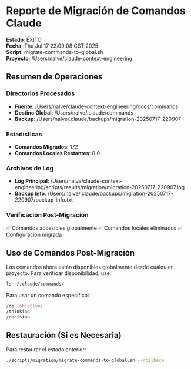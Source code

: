# Reporte de Migración de Comandos Claude

**Estado**: ÉXITO  
**Fecha**: Thu Jul 17 22:09:08 CST 2025  
**Script**: migrate-commands-to-global.sh  
**Proyecto**: /Users/nalve/claude-context-engineering  

## Resumen de Operaciones

### Directorios Procesados
- **Fuente**: /Users/nalve/claude-context-engineering/docs/commands
- **Destino Global**: /Users/nalve/.claude/commands
- **Backup**: /Users/nalve/.claude/backups/migration-20250717-220907

### Estadísticas
- **Comandos Migrados**:      172
- **Comandos Locales Restantes**:        0
0

### Archivos de Log
- **Log Principal**: /Users/nalve/claude-context-engineering/scripts/results/migration/migration-20250717-220907.log
- **Backup Info**: /Users/nalve/.claude/backups/migration-20250717-220907/backup-info.txt

### Verificación Post-Migración
✅ Comandos accesibles globalmente
✅ Comandos locales eliminados
✅ Configuración migrada

## Uso de Comandos Post-Migración

Los comandos ahora están disponibles globalmente desde cualquier proyecto.
Para verificar disponibilidad, use:

```bash
ls ~/.claude/commands/
```

Para usar un comando específico:
```bash
/ce [objetivo]
/thinking
/decision
```

## Restauración (Si es Necesaria)

Para restaurar el estado anterior:
```bash
./scripts/migration/migrate-commands-to-global.sh --rollback
```

